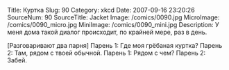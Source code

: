 Title: Куртка 
Slug: 90 
Category: xkcd 
Date: 2007-09-16 23:20:26 
SourceNum: 90 
SourceTitle: Jacket 
Image: /comics/0090.jpg 
MicroImage: /comics/0090_micro.jpg 
MiniImage: /comics/0090_mini.jpg 
Description: У меня дома такой диалог происходит, по крайней мере, раз в день. 

[Разговаривают два парня]
Парень 1: Где моя грёбаная куртка?
Парень 2: Там, рядом с твоей обычной.
Парень 1: Рядом с чем?
Парень 2: Забей.